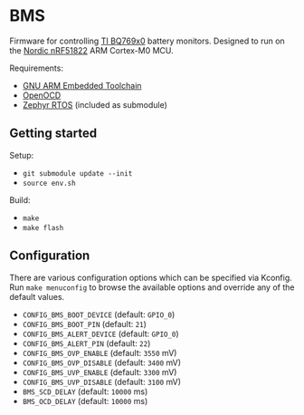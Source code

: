 # BMS

Firmware for controlling [TI BQ769x0](http://www.ti.com/product/BQ76920) battery monitors.  Designed to run on the [Nordic nRF51822](https://www.nordicsemi.com/eng/Products/Bluetooth-low-energy/nRF51822) ARM Cortex-M0 MCU.

Requirements:

* [GNU ARM Embedded Toolchain](https://developer.arm.com/open-source/gnu-toolchain/gnu-rm)
* [OpenOCD](http://openocd.org)
* [Zephyr RTOS](https://www.zephyrproject.org) (included as submodule)

## Getting started

Setup:

* `git submodule update --init`
* `source env.sh`

Build:

* `make`
* `make flash`

## Configuration

There are various configuration options which can be specified via Kconfig.  Run `make menuconfig` to browse the available options and override any of the default values.

* `CONFIG_BMS_BOOT_DEVICE` (default: `GPIO_0`)
* `CONFIG_BMS_BOOT_PIN` (default: `21`)
* `CONFIG_BMS_ALERT_DEVICE` (default: `GPIO_0`)
* `CONFIG_BMS_ALERT_PIN` (default: `22`)
* `CONFIG_BMS_OVP_ENABLE` (default: `3550` mV)
* `CONFIG_BMS_OVP_DISABLE` (default: `3400` mV)
* `CONFIG_BMS_UVP_ENABLE` (default: `3300` mV)
* `CONFIG_BMS_UVP_DISABLE` (default: `3100` mV)
* `BMS_SCD_DELAY` (default: `10000` ms)
* `BMS_OCD_DELAY` (default: `10000` ms)

